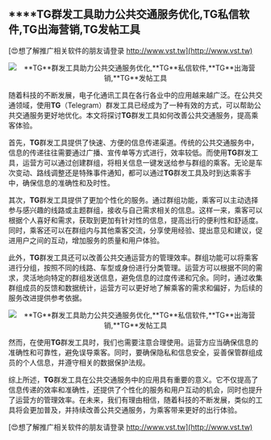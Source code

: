 ## ****TG**群发工具助力公共交通服务优化,**TG**私信软件,**TG**出海营销,**TG**发帖工具**

[😍想了解推广相关软件的朋友请登录 http://www.vst.tw](http://www.vst.tw)

 <center><img src="https://vst.tw/MP4/tuiguang/png/6.png" alt="**TG**群发工具助力公共交通服务优化,**TG**私信软件,**TG**出海营销,**TG**发帖工具"></center>

随着科技的不断发展，电子化通讯工具在各行各业中的应用越来越广泛。在公共交通领域，使用**TG**（Telegram）群发工具已经成为了一种有效的方式，可以帮助公共交通服务更好地优化。本文将探讨**TG**群发工具如何改善公共交通服务，提高乘客体验。

首先，**TG**群发工具提供了快速、方便的信息传递渠道。传统的公共交通服务中，信息的传递往往需要通过广播、宣传单等方式进行，效率较低。而使用**TG**群发工具，运营方可以通过创建群组，将相关信息一键发送给参与群组的乘客。无论是车次变动、路线调整还是特殊事件通知，都可以通过**TG**群发工具及时到达乘客手中，确保信息的准确性和及时性。

其次，**TG**群发工具提供了更加个性化的服务。通过群组功能，乘客可以主动选择参与感兴趣的线路或主题群组，接收与自己需求相关的信息。这样一来，乘客可以根据个人喜好和需求，获取到更加有针对性的信息，提高出行的便利性和舒适度。同时，乘客还可以在群组内与其他乘客交流，分享使用经验、提出意见和建议，促进用户之间的互动，增加服务的质量和用户体验。

此外，**TG**群发工具还可以改善公共交通运营方的管理效率。群组功能可以将乘客进行分组，按照不同的线路、车型或身份进行分类管理。运营方可以根据不同的需求，灵活地向特定的群组发送信息，避免信息的过度传递和冗余。同时，通过收集群组成员的反馈和数据统计，运营方可以更好地了解乘客的需求和偏好，为后续的服务改进提供参考依据。

 <center><img src="https://vst.tw/MP4/tuiguang/png/4.png" alt="**TG**群发工具助力公共交通服务优化,**TG**私信软件,**TG**出海营销,**TG**发帖工具"></center>

然而，在使用**TG**群发工具时，我们也需要注意合理使用。运营方应当确保信息的准确性和可靠性，避免误导乘客。同时，要确保隐私和信息安全，妥善保管群组成员的个人信息，并遵守相关的数据保护法规。

综上所述，**TG**群发工具在公共交通服务中的应用具有重要的意义。它不仅提高了信息传递的效率和准确性，还提供了个性化的服务和用户互动的机会，同时也提升了运营方的管理效率。在未来，我们有理由相信，随着科技的不断发展，类似的工具将会更加普及，并持续改善公共交通服务，为乘客带来更好的出行体验。

[😍想了解推广相关软件的朋友请登录 http://www.vst.tw](http://www.vst.tw)



